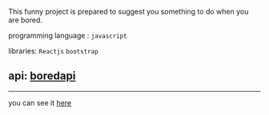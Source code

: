 This funny project is prepared to suggest you something to do when you are bored.


programming language :
`javascript`

libraries:
`Reactjs`
`bootstrap`

api:
[boredapi](https://www.boredapi.com/)
-------------------------------------
-------------------------------------
you can see it [here](http://boringtimes.ir/)
